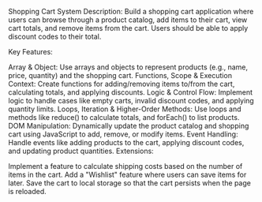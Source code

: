 Shopping Cart System
Description: Build a shopping cart application where users can browse through a product catalog, add items to their cart, view cart totals, and remove items from the cart. Users should be able to apply discount codes to their total.

Key Features:

Array & Object: Use arrays and objects to represent products (e.g., name, price, quantity) and the shopping cart.
Functions, Scope & Execution Context: Create functions for adding/removing items to/from the cart, calculating totals, and applying discounts.
Logic & Control Flow: Implement logic to handle cases like empty carts, invalid discount codes, and applying quantity limits.
Loops, Iteration & Higher-Order Methods: Use loops and methods like reduce() to calculate totals, and forEach() to list products.
DOM Manipulation: Dynamically update the product catalog and shopping cart using JavaScript to add, remove, or modify items.
Event Handling: Handle events like adding products to the cart, applying discount codes, and updating product quantities.
Extensions:

Implement a feature to calculate shipping costs based on the number of items in the cart.
Add a "Wishlist" feature where users can save items for later.
Save the cart to local storage so that the cart persists when the page is reloaded.
